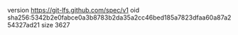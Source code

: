version https://git-lfs.github.com/spec/v1
oid sha256:5342b2e0fabce0a3b8783b2da35a2cc46bed185a7823dfaa60a87a254327ad21
size 3627
